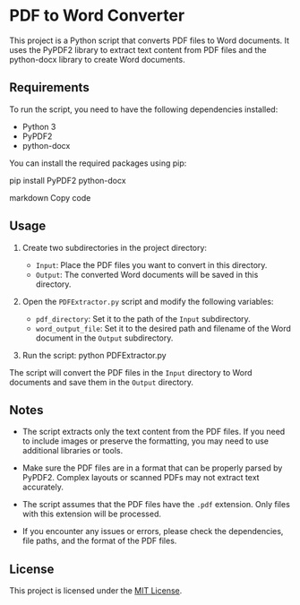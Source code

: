 # PDF to Word Converter

This project is a Python script that converts PDF files to Word documents. It uses the PyPDF2 library to extract text content from PDF files and the python-docx library to create Word documents.

## Requirements

To run the script, you need to have the following dependencies installed:

- Python 3
- PyPDF2
- python-docx

You can install the required packages using pip:

pip install PyPDF2 python-docx

markdown
Copy code

## Usage

1. Create two subdirectories in the project directory:
   - `Input`: Place the PDF files you want to convert in this directory.
   - `Output`: The converted Word documents will be saved in this directory.

2. Open the `PDFExtractor.py` script and modify the following variables:
   - `pdf_directory`: Set it to the path of the `Input` subdirectory.
   - `word_output_file`: Set it to the desired path and filename of the Word document in the `Output` subdirectory.

3. Run the script:
python PDFExtractor.py


The script will convert the PDF files in the `Input` directory to Word documents and save them in the `Output` directory.

## Notes

- The script extracts only the text content from the PDF files. If you need to include images or preserve the formatting, you may need to use additional libraries or tools.

- Make sure the PDF files are in a format that can be properly parsed by PyPDF2. Complex layouts or scanned PDFs may not extract text accurately.

- The script assumes that the PDF files have the `.pdf` extension. Only files with this extension will be processed.

- If you encounter any issues or errors, please check the dependencies, file paths, and the format of the PDF files.

## License

This project is licensed under the [MIT License](LICENSE).
